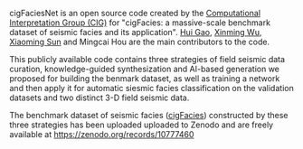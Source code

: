 cigFaciesNet is an open source code created by the [Computational Interpretation Group (CIG)](http://cig.ustc.edu.cn/main.htm) 
for "cigFacies: a massive-scale benchmark dataset of seismic facies and its application".
[Hui Gao](http://cig.ustc.edu.cn/hui/list.htm), [Xinming Wu](http://cig.ustc.edu.cn/xinming/list.htm), [Xiaoming Sun](http://cig.ustc.edu.cn/xiaoming/list.htm) and 
Mingcai Hou are the main contributors to the code. 

This publicly available code contains three strategies of field seismic data curation, 
knowledge-guided synthesization and AI-based generation we proposed for building the benmark dataset, 
as well as training a network and then apply it for automatic siesmic facies classification 
on the validation datasets and two distinct 3-D field seismic data.

The benchmark dataset of seismic facies ([cigFacies](https://zenodo.org/records/10777460)) constructed by these three strategies 
has been uploaded uploaded to Zenodo and are freely available at https://zenodo.org/records/10777460
